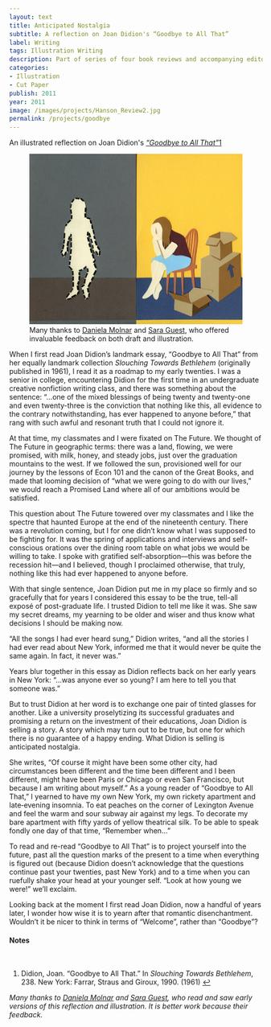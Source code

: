 ```yaml
---
layout: text
title: Anticipated Nostalgia
subtitle: A reflection on Joan Didion's “Goodbye to All That”
label: Writing
tags: Illustration Writing
description: Part of series of four book reviews and accompanying editorial illustration.
categories:
- Illustration
- Cut Paper
publish: 2011
year: 2011
image: /images/projects/Hanson_Review2.jpg
permalink: /projects/goodbye
---
```

An illustrated reflection on Joan Didion's <a id="footnote-1-ref" href="#footnote-1"><i>“Goodbye to All That”</i><span class="footnote">1</span></a>

<figure><img src="/images/projects/Hanson_Review2.jpg">
<figcaption>Many thanks to <a href="http://www.danielamolnar.com/project/new-earth/new-earth-15/?cat=artwork#1">Daniela Molnar</a> and <a href="https://nonceforms.tumblr.com/">Sara Guest</a>, who offered invaluable feedback on both draft and illustration.</figcaption>
</figure>

<p>When I first read Joan Didion’s landmark essay, “Goodbye to All That” from her equally landmark collection <i>Slouching Towards Bethlehem</i> (originally published in 1961), I read it as a roadmap to my early twenties.  I was a senior in college, encountering Didion for the first time in an undergraduate creative nonfiction writing class, and there was something about the sentence: “…one of the mixed blessings of being twenty and twenty-one and even twenty-three is the conviction that nothing like this, all evidence to the contrary notwithstanding, has ever happened to anyone before,” that rang with such awful and resonant truth that I could not ignore it.</p>

<p>At that time, my classmates and I were fixated on The Future. We thought of The Future in geographic terms: there was a land, flowing, we were promised, with milk, honey, and steady jobs, just over the graduation mountains to the west. If we followed the sun, provisioned well for our journey by the lessons of Econ 101 and the canon of the Great Books, and made that looming decision of “what we were going to do with our lives,” we would reach a Promised Land where all of our ambitions would be satisfied.</p>

<p>This question about The Future towered over my classmates and I like the spectre that haunted Europe at the end of the nineteenth century. There was a revolution coming, but I for one didn’t know what I was supposed to be fighting for. It was the spring of applications and interviews and self-conscious orations over the dining room table on what jobs we would be willing to take. I spoke with gratified self-absorption&mdash;this was before the recession hit&mdash;and I believed, though I proclaimed otherwise, that truly, nothing like this had ever happened to anyone before.</p>

<p>With that single sentence, Joan Didion put me in my place so firmly and so gracefully that for years I considered this essay to be the true, tell-all exposé of post-graduate life. I trusted Didion to tell me like it was. She saw my secret dreams, my yearning to be older and wiser and thus know what decisions I should be making now.</p>

<p>“All the songs I had ever heard sung,” Didion writes, “and all the stories I had ever read about New York, informed me that it would never be quite the same again. In fact, it never was.”</p>

<p>Years blur together in this essay as Didion reflects back on her early years in New York: “…was anyone ever so young?  I am here to tell you that someone was.”</p>

<p>But to trust Didion at her word is to exchange one pair of tinted glasses for another. Like a university proselytizing its successful graduates and promising a return on the investment of their educations, Joan Didion is selling a story. A story which may turn out to be true, but one for which there is no guarantee of a happy ending.  What Didion is selling is anticipated nostalgia.</p>

<p>She writes, “Of course it might have been some other city, had circumstances been different and the time been different and I been different, might have been Paris or Chicago or even San Francisco, but because I am writing about myself.”  As a young reader of “Goodbye to All That,” I yearned to have my own New York, my own rickety apartment and late‐evening insomnia. To eat peaches on the corner of Lexington Avenue and feel the warm and sour subway air against my legs. To decorate my bare apartment with fifty yards of yellow theatrical silk. To be able to speak fondly one day of that time, “Remember when…”</p>

<p>To read and re-read “Goodbye to All That” is to project yourself into the future, past all the question marks of the present to a time when everything is figured out (because Didion doesn’t acknowledge that the questions continue past your twenties, past New York) and to a time when you can ruefully shake your head at your younger self. “Look at how young we were!” we’ll exclaim.</p>
   
<p>Looking back at the moment I first read Joan Didion, now a handful of years later, I wonder how wise it is to yearn after that romantic disenchantment.  Wouldn’t it be nicer to think in terms of “Welcome”, rather than “Goodbye”?</p>

<!--Footnotes -->
<div class="notes">
<h4>Notes</h4>
<br />
<ol>
    <li>
        <p id="footnote-1">Didion, Joan. “Goodbye to All That.” In <i>Slouching Towards Bethlehem</i>, 238. New York: Farrar, Straus and Giroux, 1990. (1961) <a href="#footnote-1-ref">↩</a></p>
    </li>
</ol>
<p><i>Many thanks to <a href="http://www.danielamolnar.com/project/new-earth/new-earth-15/?cat=artwork#1">Daniela Molnar</a> and <a href="https://nonceforms.tumblr.com/">Sara Guest</a>, who read and saw early versions of this reflection and illustration. It is better work because their feedback.</i></p>
</div>  